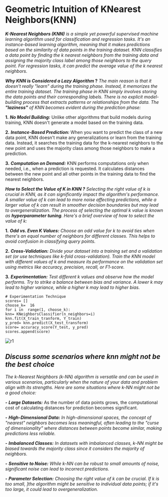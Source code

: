 ﻿# Geometric Intuition of KNearest Neighbors(KNN)

***K-Nearest Neighbors (KNN)** is a simple yet powerful supervised machine learning algorithm used for classification and regression tasks. It's an instance-based learning algorithm, meaning that it makes predictions based on the similarity of data points in the training dataset. KNN classifies a data point by finding the k nearest neighbors from the training data and assigning the majority class label among those neighbors to the query point. For regression tasks, it can predict the average value of the k nearest neighbors.*

 *****Why KNN is Considered a Lazy Algorithm* ?****
*The main reason is that it doesn't really "learn" during the training phase. Instead, it memorizes the entire training dataset. The training phase in KNN simply involves storing the data points and their corresponding labels. There is no explicit model-building process that extracts patterns or relationships from the data.*
*The ***"laziness"*** of KNN becomes evident during the prediction phase:*

 **1.**  ***No Model Building:*** Unlike other algorithms that build models during training, KNN doesn't generate a model based on the training data.
 
**2.**  ***Instance-Based Prediction:*** When you want to predict the class of a new data point, KNN doesn't make any generalizations or learn from the training data. Instead, it searches the training data for the k-nearest neighbors to the new point and uses the majority class among those neighbors to make a prediction.

**3.** ***Computation on Demand:*** KNN performs computations only when needed, i.e., when a prediction is requested. It calculates distances between the new point and all other points in the training data to find the nearest neighbors.

***How to Select the Value of K in KNN ?***
*Selecting the right value of k is crucial in KNN, as it can significantly impact the algorithm's performance. A smaller value of k can lead to more noise affecting predictions, while a larger value of k can result in smoother decision boundaries but may lead to overgeneralization. The process of selecting the optimal k value is known as **hyperparameter tuning**.*
*Here's a brief overview of how to select the value of k:*

 **1.** ***Odd vs. Even K Values:** Choose an odd value for k to avoid ties when there's an equal number of neighbors for different classes. This helps to avoid confusion in classifying query points.* 
 
 **2.** ***Cross-Validation:*** *Divide your dataset into a training set and a validation set (or use techniques like k-fold cross-validation). Train the KNN model with different values of k and measure its performance on the validation set using metrics like accuracy, precision, recall, or F1-score.*
 
  **3.** ***Experimentation:*** *Test different k values and observe how the model performs. Try to strike a balance between bias and variance. A lower k may lead to higher variance, while a higher k may lead to higher bias.*
  
    # Experimentation Technique
    scores= [] 
    choose_k=  16
    for i in  range(1, choose_k):
    knn= KNeighborsClassifier(n_neighbors=i)
    knn.fit(X_train_tranform, Y_train)
    y_pred= knn.predict(X_test_transform)
    score= accuracy_score(Y_test, y_pred)
    scores.append(score)
    
![r1](https://user-images.githubusercontent.com/70958597/264262824-b426460c-a678-4e8e-9513-e7c417c69b78.png)


## ***Discuss some scenarios where knn might not be the best choice***

*The k-Nearest Neighbors (k-NN) algorithm is versatile and can be used in various scenarios, particularly when the nature of your data and problem align with its strengths. Here are some situations where k-NN might not be a good choice:*

 **-** ***Large Datasets:*** As the number of data points grows, the computational cost of calculating distances for prediction becomes significant.
 
 **-** ***High-Dimensional Data:*** *In high-dimensional spaces, the concept of "nearest" neighbors becomes less meaningful, often leading to the "curse of dimensionality" where distances between points become similar, making predictions less reliable.*
 
 **-**  ***Imbalanced Classes:*** *In datasets with imbalanced classes, k-NN might be biased towards the majority class since it considers the majority of neighbors.*

 **-** ***Sensitive to Noise:*** *While k-NN can be robust to small amounts of noise, significant noise can lead to incorrect predictions.*
 
 **-** ***Parameter Selection:*** *Choosing the right value of k can be crucial. If k is too small, ]the algorithm might be sensitive to individual data points; if it's too large, it could lead to overgeneralization.*
